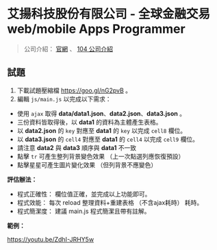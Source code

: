 艾揚科技股份有限公司 - 全球金融交易 web/mobile Apps Programmer
=======


> 公司介紹：
>   [官網](http://www.icetech.com.tw/)
>   、 [104 公司介紹](https://www.104.com.tw/jobbank/custjob/index.php?j=5c4c4629465e415833343c655066396425c3c4527366e4123232323683c2d2827563j99)



## 試題


1. 下載試題壓縮檔 https://goo.gl/nG2pvB 。
1. 編輯 `js/main.js` 以完成以下需求：
  * 使用 `ajax` 取得 **data/data1.json**、**data2.json**、**data3.json** 。
  * 三份資料皆取得後，以 **data1** 的資料為主體產生表格。
  * 以 **data2.json** 的 `key` 對應至 **data1** 的 `key` 以完成 `cell8` 欄位。
  * 以 **data3.json** 的 `cell4` 對應至 **data1** 的 `cell4` 以完成 `cell9` 欄位。
  * 請注意 **data2** 與 **data3** 順序與 **data1** 不一致
  * 點擊 `tr` 可產生整列背景變色效果 （上一次點選列應恢復預設）
  * 點擊星星可產生圖片變化效果 （但列背景不應變色）


**評估辦法：**

* 程式正確性： 欄位值正確，並完成以上功能即可。
* 程式效能： 每次 reload 整理資料+重建表格 （不含ajax耗時） 耗時。
* 程式簡潔度： 建議 main.js 程式簡潔且帶有註解。


**範例：**

https://youtu.be/ZdhI-JRHY5w

